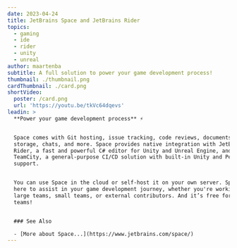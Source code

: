```yaml
---
date: 2023-04-24
title: JetBrains Space and JetBrains Rider
topics:
  - gaming
  - ide
  - rider
  - unity
  - unreal
author: maartenba
subtitle: A full solution to power your game development process!
thumbnail: ./thumbnail.png
cardThumbnail: ./card.png
shortVideo:
  poster: /card.png
  url: 'https://youtu.be/tkVc64dqevs'
leadin: >
  **Power your game development process** ⚡


  Space comes with Git hosting, issue tracking, code reviews, documents, file
  storage, chats, and more. Space provides native integration with JetBrains
  Rider, a fast and powerful C# editor for Unity and Unreal Engine, and
  TeamCity, a general-purpose CI/CD solution with built-in Unity and Perforce
  support.


  You can use Space in the cloud or self-host it on your own server. Space is
  here to assist in your game development journey, whether you're working with
  large teams, small teams, or external contributors. And it’s free for small
  teams!


  ### See Also

  - [More about Space...](https://www.jetbrains.com/space/)
---
```


